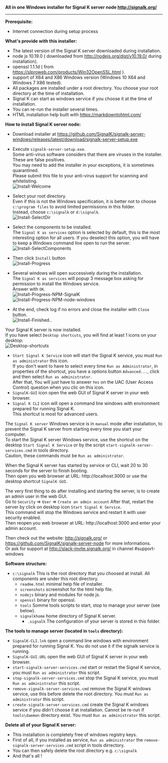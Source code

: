 **All in one Windows installer  for Signal K server node http://signalk.org/**  
  
___  
**Prerequisite:**  
- Internet connection during setup process  
  
**What's provide with this installer:**  
- The latest version of the Signal K server downloaded during installation.  
- node js 10.19.0 ( downloaded from http://nodejs.org/dist/v10.19.0/ during installation).  
- openssl 1.1.1d ( from https://slproweb.com/products/Win32OpenSSL.html ).  
- support of X64 and X86 Windows version (Windows 10 X64 and Windows 7 X86 tested).  
- All packages are installed under a root directory. You choose your root directory at the time of installation.  
- Signal K can start as windows service if you choose it at the time of installation.  
- You can re-run the installer several times.  
- HTML installation help built with https://markdowntohtml.com/
  
**How to install Signal K server node:**  
- Download installer at https://github.com/SignalK/signalk-server-windows/releases/latest/download/signalk-server-setup.exe  
- Execute `signalk-server-setup.exe`.  
Some anti-virus software considers that there are viruses in the installer. These are false positives.  
You may need to add the installer in your exceptions, it is sometimes quarantined.  
Please submit this file to your anti-virus support for scanning and whitelisting.  
![Install-Welcome](screenshots/Install-Welcome.png)  
  
- Select your root directory.  
Even if this is not the Windows specification, it is better not to choose `c:\program files` to avoid limited permissions in this folder.  
Instead, choose `c:\signalk` or `d:\signalk`.  
![Install-SelectDir](screenshots/Install-SelectDir.png)  
  
- Select the components to be installed.  
The `Signal K as services` option is selected by default, this is the most interesting option for all users. If you deselect this option, you will have to keep a Windows command line open to run the server.  
![Install-SelectComponents](screenshots/Install-SelectComponents.png)  
  
- Then click `Install` button  
![Install-Progress](screenshots/Install-Progress-Download-nodejs.png)  
  
- Several windows will open successively during the installation.  
The `Signal K as services` will popup 3 message box asking for permission to install the Windows service.  
Answer with `OK`.  
![Install-Progress-NPM-SignalK](screenshots/Install-Progress-NPM-SignalK.png)  
![Install-Progress-NPM-node-windows](screenshots/Install-Progress-NPM-node-windows.png)  
  
- At the end, check log if no errors and close the installer with `Close` button.  
![Install-Finished](screenshots/Install-Finished.png)..
  
Your Signal K server is now installed.  
If you have select `Desktop shortcuts`, you will find at least 1 icons on your desktop:  
![Desktop-shortcuts](screenshots/Desktop-shortcuts.png)  
  
- `Start Signal K Service` icon will start the Signal K service, you must `Run as administrator` this icon.  
If you don't want to have to select every time `Run as Administrator`, in properties of the shortcut, you have a options button `Advanced...`, click and then select `Run as administrator`.  
After that, You will just have to answer `Yes` on the UAC (User Access Control) question when you clic on this icon.  
- `SignalK-GUI` icon open the web GUI of Signal K server in your web browser.  
- `Signal K CLI` icon will open a command line windows with environment prepared for running Signal K.  
This shortcut is most for advanced users.  
  
The `Signal K server` Windows service is in `manual` mode after installation, to prevent the Signal K server from starting every time you start your computer.  
To start the Signal K server Windows service, use the shortcut on the desktop `Start Signal K Service` or by the script `start-signalk-server-services.cmd` in tools directory.  
Caution, these commands must be `Run as administrator`.  
  
When the Signal K server has started by service or CLI, wait 20 to 30 seconds for the server to finish booting.  
Then open you web browser at URL: http://localhost:3000 or use the desktop shortcut `SignalK GUI`.  
  
The very first thing to do after installing and starting the server, is to create an admin user in the web GUI.  
Go to `Security` => `User` => `Create an admin account`
After that, restart the server by click on desktop icon `Start Signal K Service`.  
This command will stop the Windows service and restart it with user security enabled.  
Then reopen you web browser at URL: http://localhost:3000 and enter your admin account.  
  
Then check out the website:  http://signalk.org/ or https://github.com/SignalK/signalk-server-node for more informations.  
Or ask for support at http://slack-invite.signalk.org/ in channel #support-windows
  
**Software structure:**  
+ `c:\signalk` This is the root directory that you choosed at install. All components are under this root directory.  
    - `readme.html` minimal help file of installer.  
    - `screenshots` screenshot for the html help file.  
    - `nodejs` binary and modules for node js.  
    - `openssl` binary for openssl.  
    - `tools` Somme tools scripts to start, stop to manage your server (see below).  
    - `signalkhome` home directory of Signal K server.  
        - `.signalk` The configuration of your server is stored in this folder.  
  
**The tools to manage server (located in `tools` directory):**  
- `SignalK-CLI.lnk` open a command line windows with environment prepared for running Signal K. You do not use it if the signalk service is running.  
- `SignalK-GUI.URL` open the web GUI of Signal K server in your web browser.  
- `start-signalk-server-services.cmd` start or restart the Signal K service, you must `Run as administrator` this script.  
- `stop-signalk-server-services.cmd` stop the Signal K service, you must `Run as administrator` this script.  
- `remove-signalk-server-services.cmd` remove the Signal K windows service, use this before delete the root directory. You must `Run as administrator` this script.  
- `create-signalk-server-services.cmd` create the Signal K windows service if you didn't choose it at installation. Cannot be re-run if `tools\daemon` directory exist. You must `Run as administrator` this script.  
  
**Delete all of your Signal K server:**  
- This installation is completely free of windows registry keys.  
- First of all, if you installed as service, `Run as administrator` the `remove-signalk-server-services.cmd` script in tools dirrectory.  
- You can then safely delete the root directory e.g. `c:\signalk`  
- And that's all !  
